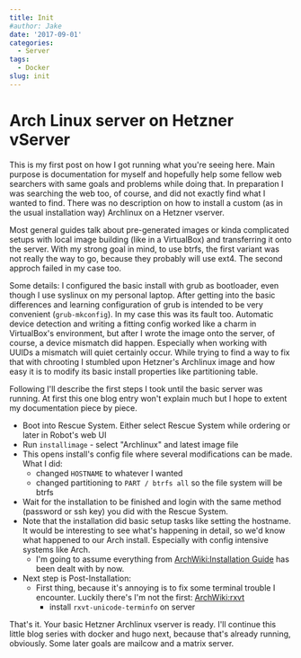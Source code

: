 ```yaml
---
title: Init
#author: Jake
date: '2017-09-01'
categories:
  - Server
tags:
  - Docker
slug: init
---
```


# Arch Linux server on Hetzner vServer

This is my first post on how I got running what you're seeing here. Main purpose is documentation for myself and hopefully help some fellow web searchers with same goals and problems while doing that. 
In preparation I was searching the web too, of course, and did not exactly find what I wanted to find. There was no description on how to install a custom (as in the usual installation way) Archlinux on 
a Hetzner vserver.

Most general guides talk about pre-generated images or kinda complicated setups with local image building (like in a VirtualBox) and transferring it onto the server. With my strong goal in mind, to use 
btrfs, the first variant was not really the way to go, because they probably will use ext4. The second approch failed in my case too.
 
Some details: I configured the basic install with grub as bootloader, even though I use syslinux on my personal laptop. After getting into the basic differences and learning configuration of grub 
is intended to be very convenient (``grub-mkconfig``). In my case this was its fault too. Automatic device detection and writing a fitting config worked like a charm in VirtualBox's environment, but 
after I wrote the image onto the server, of course, a device mismatch did happen. Especially when working with UUIDs a mismatch will quiet certainly occur. While trying to find a way to fix that with 
chrooting I stumbled upon Hetzner's Archlinux image and how easy it is to modify its basic install properties like partitioning table. 

Following I'll describe the first steps I took until the basic server was running. At first this one blog entry won't explain much but I hope to extent my documentation piece by piece.

- Boot into Rescue System. Either select Rescue System while ordering or later in Robot's web UI
- Run `installimage` - select "Archlinux" and latest image file
- This opens install's config file where several modifications can be made. What I did:
	- changed ``HOSTNAME`` to whatever I wanted
	- changed partitioning to ``PART / btrfs all`` so the file system will be btrfs
- Wait for the installation to be finished and login with the same method (password or ssh key) you did with the Rescue System.
- Note that the installation did basic setup tasks like setting the hostname. It would be interesting to see what's happening in detail, so we'd know what happened to our Arch install. Especially with 
config intensive systems like Arch.
	- I'm going to assume everything from [ArchWiki:Installation Guide](https://wiki.archlinux.org/index.php/installation_guide) has been dealt with by now.
- Next step is Post-Installation:
	- First thing, because it's annoying is to fix some terminal trouble I encounter. Luckily there's I'm not the first: [ArchWiki:rxvt](https://wiki.archlinux.org/index.php/rxvt-unicode#Remote_hosts)
		- install ``rxvt-unicode-terminfo`` on server	

That's it. Your basic Hetzner Archlinux vserver is ready. I'll continue this little blog series with docker and hugo next, because that's already running, obviously. Some later goals are mailcow and a 
matrix server.
